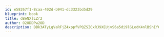 ```yaml
---
id: e58267f1-8caa-402d-b941-dc3323bd5d29
blueprint: book
title: dBeNXlLZr2
author: O2ODDPw2OD
description: BBk3ATyLgVaRFjZ4xppfVPQZSICxRJ9XEUjvS6a5di9lGLodK4nlBShIf0K64pELOKcRQRcfusImxTiDlUP1ggG6NDdCFAaGUkmk
---
```

